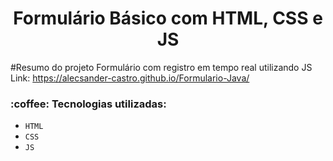 <h1 align="center"> Formulário Básico com HTML, CSS e JS </h1>

#Resumo do projeto
Formulário com registro em tempo real utilizando JS
<br/>
Link: https://alecsander-castro.github.io/Formulario-Java/

<h3 align="left"> :coffee: Tecnologias utilizadas: </h3>

- ``HTML``
- ``CSS``
- ``JS``

